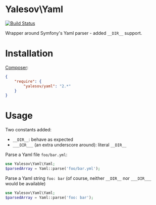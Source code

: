 # Yalesov\Yaml

[![Build Status](https://secure.travis-ci.org/yalesov/yaml.png)](http://travis-ci.org/yalesov/yaml)

Wrapper around Symfony's Yaml parser - added `__DIR__` support.

# Installation

[Composer](http://getcomposer.org/):

```json
{
    "require": {
        "yalesov/yaml": "2.*"
    }
}
```

# Usage

Two constants added:
- `__DIR__`: behave as expected
- `___DIR___` (an extra underscore around): literal `__DIR__`

Parse a Yaml file `foo/bar.yml`:

```php
use Yalesov\Yaml\Yaml;
$parsedArray = Yaml::parse('foo/bar.yml');
```

Parse a Yaml string `foo: bar` (of course, neither `__DIR__` nor `___DIR___` would be available)

```php
use Yalesov\Yaml\Yaml;
$parsedArray = Yaml::parse('foo: bar');
```

